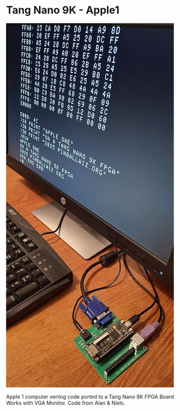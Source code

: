 # Tang Nano 9K - Apple1
![Model](TN9K-Apple1.jpg)

Apple 1 computer verilog code ported to a Tang Nano 9K FPGA Board  
Works with VGA Monitor. Code from Alan & Niels.
